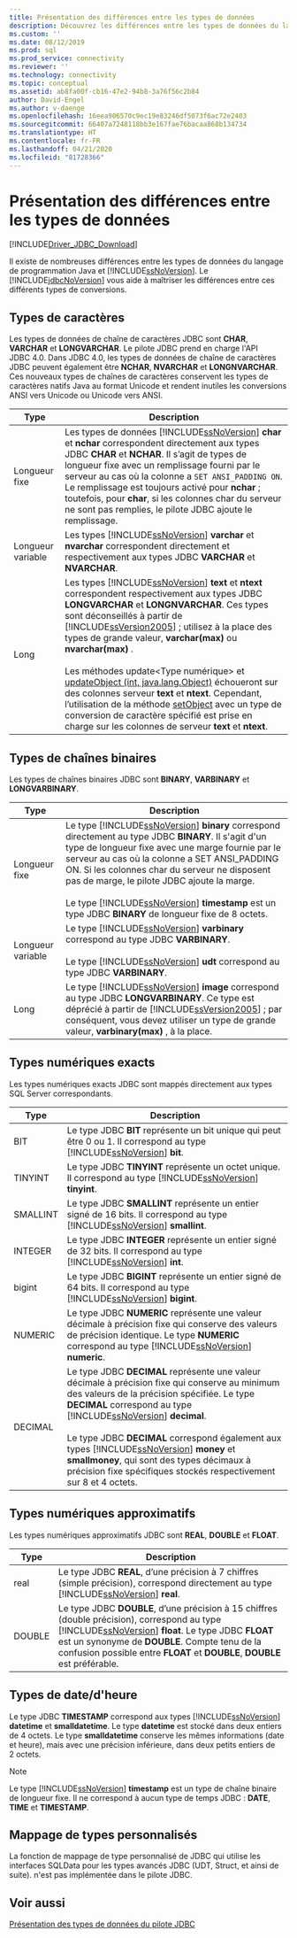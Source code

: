 ```yaml
---
title: Présentation des différences entre les types de données
description: Découvrez les différences entre les types de données du langage de programmation Java et les types de données SQL Server, ainsi que la façon dont le pilote JDBC pour SQL Server aide pour les conversions.
ms.custom: ''
ms.date: 08/12/2019
ms.prod: sql
ms.prod_service: connectivity
ms.reviewer: ''
ms.technology: connectivity
ms.topic: conceptual
ms.assetid: ab8fa00f-cb16-47e2-94b8-3a76f56c2b84
author: David-Engel
ms.author: v-daenge
ms.openlocfilehash: 16eea906570c9ec19e83246df5073f6ac72e2403
ms.sourcegitcommit: 66407a7248118bb3e167fae76bacaa868b134734
ms.translationtype: HT
ms.contentlocale: fr-FR
ms.lasthandoff: 04/21/2020
ms.locfileid: "81728366"
---
```

# <a name="understanding-data-type-differences"></a>Présentation des différences entre les types de données

[!INCLUDE[Driver_JDBC_Download](../../includes/driver_jdbc_download.md)]

Il existe de nombreuses différences entre les types de données du langage de programmation Java et [!INCLUDE[ssNoVersion](../../includes/ssnoversion-md.md)]. Le [!INCLUDE[jdbcNoVersion](../../includes/jdbcnoversion_md.md)] vous aide à maîtriser les différences entre ces différents types de conversions.  

## <a name="character-types"></a>Types de caractères

Les types de données de chaîne de caractères JDBC sont **CHAR**, **VARCHAR** et **LONGVARCHAR**. Le pilote JDBC prend en charge l'API JDBC 4.0. Dans JDBC 4.0, les types de données de chaîne de caractères JDBC peuvent également être **NCHAR**, **NVARCHAR** et **LONGNVARCHAR**. Ces nouveaux types de chaînes de caractères conservent les types de caractères natifs Java au format Unicode et rendent inutiles les conversions ANSI vers Unicode ou Unicode vers ANSI.  
  
| Type            | Description                                                                                                                                                                                                                                                                                                                                                                                                                                                                                                                                                                                                                                                                                                                                                                                                                |
| --------------- | -------------------------------------------------------------------------------------------------------------------------------------------------------------------------------------------------------------------------------------------------------------------------------------------------------------------------------------------------------------------------------------------------------------------------------------------------------------------------------------------------------------------------------------------------------------------------------------------------------------------------------------------------------------------------------------------------------------------------------------------------------------------------------------------------------------------------- |
| Longueur fixe    | Les types de données [!INCLUDE[ssNoVersion](../../includes/ssnoversion-md.md)] **char** et **nchar** correspondent directement aux types JDBC **CHAR** et **NCHAR**. Il s’agit de types de longueur fixe avec un remplissage fourni par le serveur au cas où la colonne a `SET ANSI_PADDING ON`. Le remplissage est toujours activé pour **nchar** ; toutefois, pour **char**, si les colonnes char du serveur ne sont pas remplies, le pilote JDBC ajoute le remplissage.                                                                                                                                                                                                                                                                                                                                                                                      |
| Longueur variable | Les types [!INCLUDE[ssNoVersion](../../includes/ssnoversion-md.md)] **varchar** et **nvarchar** correspondent directement et respectivement aux types JDBC **VARCHAR** et **NVARCHAR**.                                                                                                                                                                                                                                                                                                                                                                                                                                                                                                                                                                                                                                                 |
| Long            | Les types [!INCLUDE[ssNoVersion](../../includes/ssnoversion-md.md)] **text** et **ntext** correspondent respectivement aux types JDBC **LONGVARCHAR** et **LONGNVARCHAR**. Ces types sont déconseillés à partir de [!INCLUDE[ssVersion2005](../../includes/ssversion2005-md.md)] ; utilisez à la place des types de grande valeur, **varchar(max)** ou **nvarchar(max)** .<br /><br /> Les méthodes update\<Type numérique> et [updateObject (int, java.lang.Object)](../../connect/jdbc/reference/updateobject-method-int-java-lang-object.md) échoueront sur des colonnes serveur **text** et **ntext**. Cependant, l’utilisation de la méthode [setObject](../../connect/jdbc/reference/setobject-method-sqlserverpreparedstatement.md) avec un type de conversion de caractère spécifié est prise en charge sur les colonnes de serveur **text** et **ntext**. |
  
## <a name="binary-string-types"></a>Types de chaînes binaires

Les types de chaînes binaires JDBC sont **BINARY**, **VARBINARY** et **LONGVARBINARY**.  
  
| Type            | Description                                                                                                                                                                                                                                                                                                                                                                                                                                                                          |
| --------------- | ------------------------------------------------------------------------------------------------------------------------------------------------------------------------------------------------------------------------------------------------------------------------------------------------------------------------------------------------------------------------------------------------------------------------------------------------------------------------------------ |
| Longueur fixe    | Le type [!INCLUDE[ssNoVersion](../../includes/ssnoversion-md.md)] **binary** correspond directement au type JDBC **BINARY**. Il s'agit d'un type de longueur fixe avec une marge fournie par le serveur au cas où la colonne a SET ANSI_PADDING ON. Si les colonnes char du serveur ne disposent pas de marge, le pilote JDBC ajoute la marge.<br /><br /> Le type [!INCLUDE[ssNoVersion](../../includes/ssnoversion-md.md)] **timestamp** est un type JDBC **BINARY** de longueur fixe de 8 octets. |
| Longueur variable | Le type [!INCLUDE[ssNoVersion](../../includes/ssnoversion-md.md)] **varbinary** correspond au type JDBC **VARBINARY**.<br /><br /> Le type [!INCLUDE[ssNoVersion](../../includes/ssnoversion-md.md)] **udt** correspond au type JDBC **VARBINARY**.                                                                                                                                                                                                                                 |
| Long            | Le type [!INCLUDE[ssNoVersion](../../includes/ssnoversion-md.md)] **image** correspond au type JDBC **LONGVARBINARY**. Ce type est déprécié à partir de [!INCLUDE[ssVersion2005](../../includes/ssversion2005-md.md)] ; par conséquent, vous devez utiliser un type de grande valeur, **varbinary(max)** , à la place.                                                                                                                                                                                           |
  
## <a name="exact-numeric-types"></a>Types numériques exacts

Les types numériques exacts JDBC sont mappés directement aux types SQL Server correspondants.  
  
| Type     | Description                                                                                                                                                                                                                                                                                                                                                                                                                                                                                   |
| -------- | --------------------------------------------------------------------------------------------------------------------------------------------------------------------------------------------------------------------------------------------------------------------------------------------------------------------------------------------------------------------------------------------------------------------------------------------------------------------------------------------- |
| BIT      | Le type JDBC **BIT** représente un bit unique qui peut être 0 ou 1. Il correspond au type [!INCLUDE[ssNoVersion](../../includes/ssnoversion-md.md)] **bit**.                                                                                                                                                                                                                                                                                                                                       |
| TINYINT  | Le type JDBC **TINYINT** représente un octet unique. Il correspond au type [!INCLUDE[ssNoVersion](../../includes/ssnoversion-md.md)] **tinyint**.                                                                                                                                                                                                                                                                                                                                                 |
| SMALLINT | Le type JDBC **SMALLINT** représente un entier signé de 16 bits. Il correspond au type [!INCLUDE[ssNoVersion](../../includes/ssnoversion-md.md)] **smallint**.                                                                                                                                                                                                                                                                                                                                     |
| INTEGER  | Le type JDBC **INTEGER** représente un entier signé de 32 bits. Il correspond au type [!INCLUDE[ssNoVersion](../../includes/ssnoversion-md.md)] **int**.                                                                                                                                                                                                                                                                                                                                           |
| bigint   | Le type JDBC **BIGINT** représente un entier signé de 64 bits. Il correspond au type [!INCLUDE[ssNoVersion](../../includes/ssnoversion-md.md)] **bigint**.                                                                                                                                                                                                                                                                                                                                         |
| NUMERIC  | Le type JDBC **NUMERIC** représente une valeur décimale à précision fixe qui conserve des valeurs de précision identique. Le type **NUMERIC** correspond au type [!INCLUDE[ssNoVersion](../../includes/ssnoversion-md.md)] **numeric**.                                                                                                                                                                                                                                                                   |
| DECIMAL  | Le type JDBC **DECIMAL** représente une valeur décimale à précision fixe qui conserve au minimum des valeurs de la précision spécifiée. Le type **DECIMAL** correspond au type [!INCLUDE[ssNoVersion](../../includes/ssnoversion-md.md)] **decimal**.<br /><br /> Le type JDBC **DECIMAL** correspond également aux types [!INCLUDE[ssNoVersion](../../includes/ssnoversion-md.md)] **money** et **smallmoney**, qui sont des types décimaux à précision fixe spécifiques stockés respectivement sur 8 et 4 octets. |
  
## <a name="approximate-numeric-types"></a>Types numériques approximatifs

Les types numériques approximatifs JDBC sont **REAL**, **DOUBLE** et **FLOAT**.  
  
| Type   | Description                                                                                                                                                                                                                                                                                                   |
| ------ | ------------------------------------------------------------------------------------------------------------------------------------------------------------------------------------------------------------------------------------------------------------------------------------------------------------- |
| real   | Le type JDBC **REAL**, d’une précision à 7 chiffres (simple précision), correspond directement au type [!INCLUDE[ssNoVersion](../../includes/ssnoversion-md.md)] **real**.                                                                                                                                     |
| DOUBLE | Le type JDBC **DOUBLE**, d’une précision à 15 chiffres (double précision), correspond au type [!INCLUDE[ssNoVersion](../../includes/ssnoversion-md.md)] **float**. Le type JDBC **FLOAT** est un synonyme de **DOUBLE**. Compte tenu de la confusion possible entre **FLOAT** et **DOUBLE**, **DOUBLE** est préférable. |
  
## <a name="datetime-types"></a>Types de date/d'heure

Le type JDBC **TIMESTAMP** correspond aux types [!INCLUDE[ssNoVersion](../../includes/ssnoversion-md.md)] **datetime** et **smalldatetime**. Le type **datetime** est stocké dans deux entiers de 4 octets. Le type **smalldatetime** conserve les mêmes informations (date et heure), mais avec une précision inférieure, dans deux petits entiers de 2 octets.  
  
> [!NOTE]  
> Le type [!INCLUDE[ssNoVersion](../../includes/ssnoversion-md.md)] **timestamp** est un type de chaîne binaire de longueur fixe. Il ne correspond à aucun type de temps JDBC : **DATE**, **TIME** et **TIMESTAMP**.  
  
## <a name="custom-type-mapping"></a>Mappage de types personnalisés

La fonction de mappage de type personnalisé de JDBC qui utilise les interfaces SQLData pour les types avancés JDBC (UDT, Struct, et ainsi de suite). n'est pas implémentée dans le pilote JDBC.  
  
## <a name="see-also"></a>Voir aussi

[Présentation des types de données du pilote JDBC](../../connect/jdbc/understanding-the-jdbc-driver-data-types.md)  
